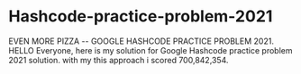 # Hashcode-practice-problem-2021
EVEN MORE PIZZA -- GOOGLE HASHCODE PRACTICE PROBLEM 2021.
HELLO Everyone, here is my solution for Google Hashcode practice problem 2021 solution. with my this approach i scored 700,842,354.  
